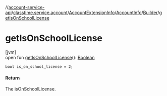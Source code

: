 //[account-service-api](../../../../../index.md)/[classtime.service.account](../../../index.md)/[AccountExtensionInfo](../../index.md)/[AccountInfo](../index.md)/[Builder](index.md)/[getIsOnSchoolLicense](get-is-on-school-license.md)

# getIsOnSchoolLicense

[jvm]\
open fun [getIsOnSchoolLicense](get-is-on-school-license.md)(): [Boolean](https://kotlinlang.org/api/latest/jvm/stdlib/kotlin/-boolean/index.html)

`bool is_on_school_license = 2;`

#### Return

The isOnSchoolLicense.
